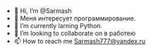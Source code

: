 - 👋 Hi, I’m @Sarmash
- 👀 Меня интересует программирование.
- 🌱 I’m currently larning  Python.
- 💞️ I’m looking to collaborate on  в работею
- 📫 How to reach me  Sarmash777@yandex.ru

<!---
Sarmash/Sarmash is a ✨ special ✨ repository because its `README.md` (this file) appears on your GitHub profile.
You can click the Preview link to take a look at your changes.
--->
